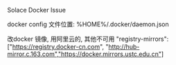 Solace Docker Issue

docker config 文件位置:	
    %HOME%/.docker/daemon.json 

改docker 镜像, 用阿里云的, 其他不可用
"registry-mirrors": ["https://registry.docker-cn.com", "http://hub-mirror.c.163.com","https://docker.mirrors.ustc.edu.cn"] 

